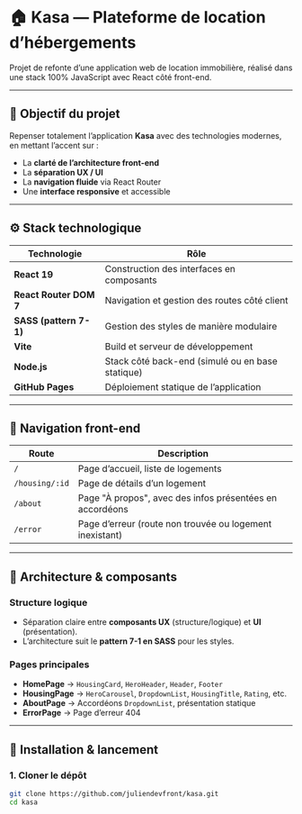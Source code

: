 # 🏠 Kasa — Plateforme de location d’hébergements

Projet de refonte d’une application web de location immobilière, réalisé dans une stack 100% JavaScript avec React côté front-end.

---

## 📌 Objectif du projet

Repenser totalement l’application **Kasa** avec des technologies modernes, en mettant l’accent sur :

- La **clarté de l’architecture front-end**
- La **séparation UX / UI**
- La **navigation fluide** via React Router
- Une **interface responsive** et accessible

---

## ⚙️ Stack technologique

| Technologie            | Rôle                                             |
| ---------------------- | ------------------------------------------------ |
| **React 19**           | Construction des interfaces en composants        |
| **React Router DOM 7** | Navigation et gestion des routes côté client     |
| **SASS (pattern 7-1)** | Gestion des styles de manière modulaire          |
| **Vite**               | Build et serveur de développement                |
| **Node.js**            | Stack côté back-end (simulé ou en base statique) |
| **GitHub Pages**       | Déploiement statique de l’application            |

---

## 🧭 Navigation front-end

| Route          | Description                                              |
| -------------- | -------------------------------------------------------- |
| `/`            | Page d’accueil, liste de logements                       |
| `/housing/:id` | Page de détails d’un logement                            |
| `/about`       | Page "À propos", avec des infos présentées en accordéons |
| `/error`       | Page d’erreur (route non trouvée ou logement inexistant) |

---

## 🧩 Architecture & composants

### Structure logique

- Séparation claire entre **composants UX** (structure/logique) et **UI** (présentation).
- L’architecture suit le **pattern 7-1 en SASS** pour les styles.

### Pages principales

- **HomePage** → `HousingCard`, `HeroHeader`, `Header`, `Footer`
- **HousingPage** → `HeroCarousel`, `DropdownList`, `HousingTitle`, `Rating`, etc.
- **AboutPage** → Accordéons `DropdownList`, présentation statique
- **ErrorPage** → Page d’erreur 404

---

## 🚀 Installation & lancement

### 1. Cloner le dépôt

```bash
git clone https://github.com/juliendevfront/kasa.git
cd kasa
```
